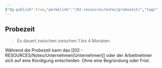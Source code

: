 ```yaml
---
{"dg-publish":true,"permalink":"/02-resources/notes/probezeit/","tags":["wk/berufsausbildungsvertrag"],"noteIcon":"","updated":"2025-09-05T10:12:30.000+02:00"}
---
```


## Probezeit 
> Es dauert zwischen zwischen 1 bis 4 Monaten.

Während die Probezeit kann das [[02 - RESOURCES/Notes/Unternehmen\|Unternehmen]] oder der Arbeitnehmer sich auf eine Kündigung entscheiden. Ohne eine Begründung oder Frist.

